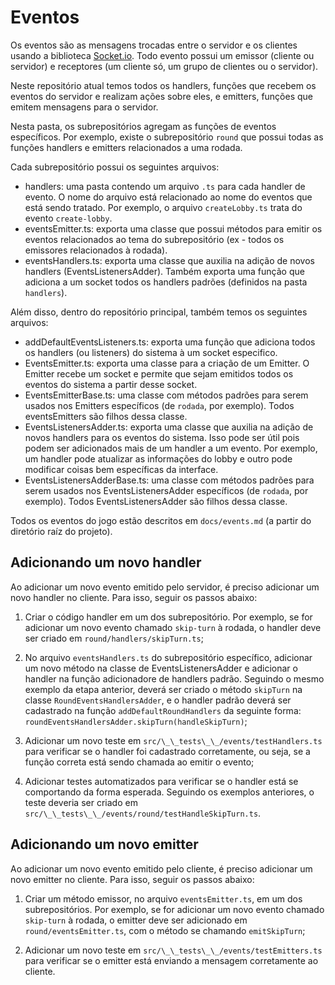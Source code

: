 # Eventos

Os eventos são as mensagens trocadas entre o servidor e os clientes usando a biblioteca [Socket.io](https://socket.io/). Todo evento possui um emissor (cliente ou servidor) e receptores (um cliente só, um grupo de clientes ou o servidor).

Neste repositório atual temos todos os handlers, funções que recebem os eventos do servidor e realizam ações sobre eles, e emitters, funções que emitem mensagens para o servidor.

Nesta pasta, os subrepositórios agregam as funções de eventos específicos. Por exemplo, existe o subrepositório `round` que possui todas as funções handlers e emitters relacionados a uma rodada.

Cada subrepositório possui os seguintes arquivos:

- handlers: uma pasta contendo um arquivo `.ts` para cada handler de evento. O nome do arquivo está relacionado ao nome do eventos que está sendo tratado. Por exemplo, o arquivo `createLobby.ts` trata do evento `create-lobby`.
- eventsEmitter.ts: exporta uma classe que possui métodos para emitir os eventos relacionados ao tema do subrepositório (ex - todos os emissores relacionados à rodada).
- eventsHandlers.ts: exporta uma classe que auxilia na adição de novos handlers (EventsListenersAdder). Também exporta uma função que adiciona a um socket todos os handlers padrões (definidos na pasta `handlers`).

Além disso, dentro do repositório principal, também temos os seguintes arquivos:

- addDefaultEventsListeners.ts: exporta uma função que adiciona todos os handlers (ou listeners) do sistema à um socket especifico.
- EventsEmitter.ts: exporta uma classe para a criação de um Emitter. O Emitter recebe um socket e permite que sejam emitidos todos os eventos do sistema a partir desse socket.
- EventsEmitterBase.ts: uma classe com métodos padrões para serem usados nos Emitters específicos (de `rodada`, por exemplo). Todos eventsEmitters são filhos dessa classe.
- EventsListenersAdder.ts: exporta uma classe que auxilia na adição de novos handlers para os eventos do sistema. Isso pode ser útil pois podem ser adicionados mais de um handler a um evento. Por exemplo, um handler pode atualizar as informações do lobby e outro pode modificar coisas bem específicas da interface.
- EventsListenersAdderBase.ts: uma classe com métodos padrões para serem usados nos EventsListenersAdder específicos (de `rodada`, por exemplo). Todos EventsListenersAdder são filhos dessa classe.

Todos os eventos do jogo estão descritos em `docs/events.md` (a partir do diretório raíz do projeto).

## Adicionando um novo handler

Ao adicionar um novo evento emitido pelo servidor, é preciso adicionar um novo handler no cliente. Para isso, seguir os passos abaixo:

1. Criar o código handler em um dos subrepositório. Por exemplo, se for adicionar um novo evento chamado `skip-turn` à rodada, o handler deve ser criado em `round/handlers/skipTurn.ts`;

2. No arquivo `eventsHandlers.ts` do subrepositório específico, adicionar um novo método na classe de EventsListenersAdder e adicionar o handler na função adicionadore de handlers padrão. Seguindo o mesmo exemplo da etapa anterior, deverá ser criado o método `skipTurn` na classe `RoundEventsHandlersAdder`, e o handler padrão deverá ser cadastrado na função `addDefaultRoundHandlers` da seguinte forma: `roundEventsHandlersAdder.skipTurn(handleSkipTurn)`;

3. Adicionar um novo teste em `src/\_\_tests\_\_/events/testHandlers.ts` para verificar se o handler foi cadastrado corretamente, ou seja, se a função correta está sendo chamada ao emitir o evento;

4. Adicionar testes automatizados para verificar se o handler está se comportando da forma esperada. Seguindo os exemplos anteriores, o teste deveria ser criado em `src/\_\_tests\_\_/events/round/testHandleSkipTurn.ts`.

## Adicionando um novo emitter

Ao adicionar um novo evento emitido pelo cliente, é preciso adicionar um novo emitter no cliente. Para isso, seguir os passos abaixo:

1. Criar um método emissor, no arquivo `eventsEmitter.ts`, em um dos subrepositórios. Por exemplo, se for adicionar um novo evento chamado `skip-turn` à rodada, o emitter deve ser adicionado em `round/eventsEmitter.ts`, com o método se chamando `emitSkipTurn`;

2. Adicionar um novo teste em `src/\_\_tests\_\_/events/testEmitters.ts` para verificar se o emitter está enviando a mensagem corretamente ao cliente.